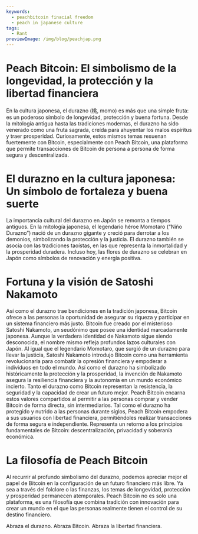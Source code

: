 ```yaml
---
keywords:
  - peachbitcoin finacial freedom
  - peach in japanese culture
tags:
  - Rant
previewImage: /img/blog/peachjap.png
---
```


# Peach Bitcoin: El simbolismo de la longevidad, la protección y la libertad financiera
En la cultura japonesa, el durazno (桃, momo) es más que una simple fruta: es un poderoso símbolo de longevidad, protección y buena fortuna. Desde la mitología antigua hasta las tradiciones modernas, el durazno ha sido venerado como una fruta sagrada, creída para ahuyentar los malos espíritus y traer prosperidad. Curiosamente, estos mismos temas resuenan fuertemente con Bitcoin, especialmente con Peach Bitcoin, una plataforma que permite transacciones de Bitcoin de persona a persona de forma segura y descentralizada.

# El durazno en la cultura japonesa: Un símbolo de fortaleza y buena suerte

La importancia cultural del durazno en Japón se remonta a tiempos antiguos. En la mitología japonesa, el legendario héroe Momotaro (“Niño Durazno”) nació de un durazno gigante y creció para derrotar a los demonios, simbolizando la protección y la justicia. El durazno también se asocia con las tradiciones taoístas, en las que representa la inmortalidad y la prosperidad duradera. Incluso hoy, las flores de durazno se celebran en Japón como símbolos de renovación y energía positiva.

# Fortuna y la visión de Satoshi Nakamoto

Así como el durazno trae bendiciones en la tradición japonesa, Bitcoin ofrece a las personas la oportunidad de asegurar su riqueza y participar en un sistema financiero más justo. Bitcoin fue creado por el misterioso Satoshi Nakamoto, un seudónimo que posee una identidad marcadamente japonesa. Aunque la verdadera identidad de Nakamoto sigue siendo desconocida, el nombre mismo refleja profundos lazos culturales con Japón. Al igual que el legendario Momotaro, que surgió de un durazno para llevar la justicia, Satoshi Nakamoto introdujo Bitcoin como una herramienta revolucionaria para combatir la opresión financiera y empoderar a individuos en todo el mundo.
Así como el durazno ha simbolizado históricamente la protección y la prosperidad, la invención de Nakamoto asegura la resiliencia financiera y la autonomía en un mundo económico incierto. Tanto el durazno como Bitcoin representan la resistencia, la seguridad y la capacidad de crear un futuro mejor. Peach Bitcoin encarna estos valores compartidos al permitir a las personas comprar y vender Bitcoin de forma directa, sin intermediarios. Tal como el durazno ha protegido y nutrido a las personas durante siglos, Peach Bitcoin empodera a sus usuarios con libertad financiera, permitiéndoles realizar transacciones de forma segura e independiente. Representa un retorno a los principios fundamentales de Bitcoin: descentralización, privacidad y soberanía económica.

# La filosofía de Peach Bitcoin

Al recurrir al profundo simbolismo del durazno, podemos apreciar mejor el papel de Bitcoin en la configuración de un futuro financiero más libre. Ya sea a través del folclore o las finanzas, los temas de longevidad, protección y prosperidad permanecen atemporales. Peach Bitcoin no es solo una plataforma, es una filosofía que combina tradición con innovación para crear un mundo en el que las personas realmente tienen el control de su destino financiero.

Abraza el durazno. Abraza Bitcoin. Abraza la libertad financiera.
